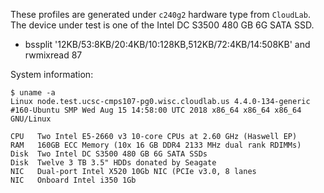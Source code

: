 These profiles are generated under `c240g2` hardware type from `CloudLab`. The device under test is one of the Intel DC S3500 480 GB 6G SATA SSD.

- bssplit '12KB/53:8KB/20:4KB/10:128KB,512KB/72:4KB/14:508KB' and rwmixread 87

System information:

```
$ uname -a
Linux node.test.ucsc-cmps107-pg0.wisc.cloudlab.us 4.4.0-134-generic #160-Ubuntu SMP Wed Aug 15 14:58:00 UTC 2018 x86_64 x86_64 x86_64 GNU/Linux
```

```
CPU   Two Intel E5-2660 v3 10-core CPUs at 2.60 GHz (Haswell EP)
RAM   160GB ECC Memory (10x 16 GB DDR4 2133 MHz dual rank RDIMMs)
Disk  Two Intel DC S3500 480 GB 6G SATA SSDs
Disk  Twelve 3 TB 3.5" HDDs donated by Seagate
NIC   Dual-port Intel X520 10Gb NIC (PCIe v3.0, 8 lanes
NIC   Onboard Intel i350 1Gb
```
